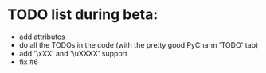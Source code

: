 # TODO list during beta:
* add attributes
* do all the TODOs in the code (with the pretty good PyCharm 'TODO' tab)
* add '\xXX' and '\uXXXX' support
* fix #6
